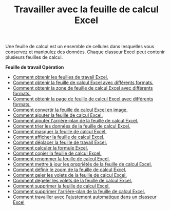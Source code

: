 ﻿---
title: Travailler avec la feuille de calcul Excel
second_title: Aspose.Cells Cloud Documen
linktitle: Feuille de travail
type: docs
url: /fr/worksheets/
aliases: [/working-with-worksheets/]
keywords: Working with worksheet on an Excel workbook
description: Aspose.Cells Cloud REST API prend en charge l'utilisation de feuilles de calcul dans un classeur Excel. Le SDK prend en charge différents langages de développement, notamment Android, C#, Go, Java, NodeJS, Perl, PHP, Python, Ruby et Swift.
weight: 100
kwords: Excel, Office Cloud, REST API, Feuille de calcul, PDF, CSV, Json, Markdown, Utilisation de la feuille de calcul Excel.
---
Une feuille de calcul est un ensemble de cellules dans lesquelles vous conservez et manipulez des données. Chaque classeur Excel peut contenir plusieurs feuilles de calcul.

**Feuille de travail Opération**

- [Comment obtenir les feuilles de travail Excel.](/cells/fr/worksheets/get-all/)
- [Comment obtenir la feuille de calcul Excel avec différents formats.](/cells/fr/worksheets/get/)
- [Comment obtenir la zone de feuille de calcul Excel avec différents formats.](/cells/fr/worksheets/area-to-different-formats/)
- [Comment obtenir la page de feuille de calcul Excel avec différents formats.](/cells/fr/get-worksheet-for-page-index/)
- [Comment convertir la feuille de calcul Excel en image.](/cells/fr/worksheets/to-image/)
- [Comment ajouter la feuille de calcul Excel.](/cells/fr/worksheets/add/)
- [Comment ajouter l'arrière-plan de la feuille de calcul Excel.](/cells/fr/worksheets/background/add/)
- [Comment trier les données de la feuille de calcul Excel.](/cells/fr/worksheets/sort-data/)
- [Comment masquer la feuille de calcul Excel.](/cells/fr/worksheets/hide/)
- [Comment afficher la feuille de calcul Excel.](/cells/fr/worksheets/unhide/)
- [Comment déplacer la feuille de travail Excel.](/cells/fr/worksheets/move/)
- [Comment calculer la formule Excel.](/cells/fr/worksheets/calculate-formula/)
- [Comment copier la feuille de calcul Excel.](/cells/fr/worksheets/copy/)
- [Comment renommer la feuille de calcul Excel.](/cells/fr/worksheets/rename/)
- [Comment mettre à jour les propriétés de la feuille de calcul Excel.](/cells/fr/worksheets/update-properties/)
- [Comment définir le zoom de la feuille de calcul Excel.](/cells/fr/worksheets/zoom/)
- [Comment geler les volets de la feuille de calcul Excel.](/cells/fr/worksheets/freeze-panes/)
- [Comment dégeler les volets de la feuille de calcul Excel.](/cells/fr/worksheets/unfreeze-panes/)
- [Comment supprimer la feuille de calcul Excel.](/cells/fr/worksheets/delete/)
- [Comment supprimer l'arrière-plan de la feuille de calcul Excel.](/cells/fr/worksheets/background/delete/)
- [Comment travailler avec l'ajustement automatique dans un classeur Excel](/cells/fr/worksheets/autofit/)

